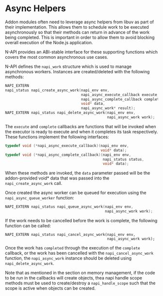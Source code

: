 # Async Helpers

Addon modules often need to leverage async helpers from libuv as part of their
implementation.  This allows them to schedule work to be executed asynchronously
so that their methods can return in advance of the work being completed.  This
is important in order to allow them to avoid blocking overall execution
of the Node.js application.

N-API provides an ABI-stable interface for these
supporting functions which covers the most common asynchronous use cases.

N-API defines the `napi_work` structure which is used to manage
asynchronous workers. Instances are created/deleted with the following methods:

```C
NAPI_EXTERN
napi_status napi_create_async_work(napi_env env,
                                   napi_async_execute_callback execute,
                                   napi_async_complete_callback complete,
                                   void* data,
                                   napi_async_work* result);
NAPI_EXTERN napi_status napi_delete_async_work(napi_env env,
                                               napi_async_work work);
```

The `execute` and `complete` callbacks are functions that will be
invoked when the executor is ready to execute and when it completes its
task respectively.  These functions implement the following interfaces:

```C
typedef void (*napi_async_execute_callback)(napi_env env,
                                            void* data);
typedef void (*napi_async_complete_callback)(napi_env env,
                                             napi_status status,
                                             void* data);
```


When these methods are invoked, the `data` parameter passed will be the
addon-provided void* data that was passed into the 
`napi_create_async_work` call.

Once created the async worker can be queued
for execution using the `napi_async_queue_worker` function:

```C
NAPI_EXTERN napi_status napi_queue_async_work(napi_env env,
                                              napi_async_work work);
```

If the work needs to be cancelled before the work is complete, the
following function can be called:

```
NAPI_EXTERN napi_status napi_cancel_async_work(napi_env env,
                                               napi_async_work work);
```

Once the work has `completed` through the execution of the
`complete` callback, or the work has been cancelled with the
`napi_cancel_async_work` function, the `napi_async_work` instance
should be deleted using `napi_delete_async_work`.

Note that as mentioned in the section on memory management, if
the code to be run in the callbacks will create objects, thea
napi handle scope methods must be used to create/destroy a
`napi_handle_scope` such that the scope is active when
objects can be created.
